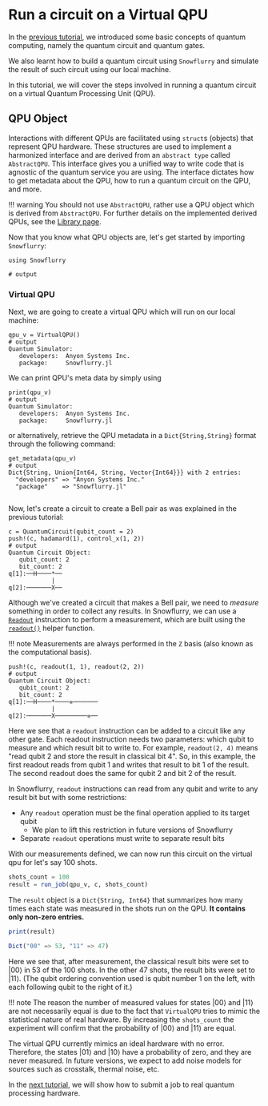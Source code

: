 # Run a circuit on a Virtual QPU

In the [previous tutorial](basics.md), we introduced some basic concepts of quantum computing, namely the quantum circuit and quantum gates.

We also learnt how to build a quantum circuit using `Snowflurry` and simulate the result of such circuit using our local machine.

In this tutorial, we will cover the steps involved in running a quantum circuit on a virtual Quantum Processing Unit (QPU).


## QPU Object
Interactions with different QPUs are facilitated using `struct`s (objects) that represent QPU hardware.  These structures are used to implement a harmonized interface and are derived from an `abstract type` called `AbstractQPU`. This interface gives you a unified way to write code that is agnostic of the quantum service you are using. The interface dictates how to get metadata about the QPU, how to run a quantum circuit on the QPU, and more.

!!! warning
	You should not use `AbstractQPU`, rather use a QPU object which is derived from `AbstractQPU`. For further details on the implemented derived QPUs, see the [Library page](../library/qpu.md#Quantum-Processing-Unit).

Now that you know what QPU objects are, let's get started by importing `Snowflurry`:
```jldoctest get_qpu_metadata_tutorial; output = false
using Snowflurry

# output

```
### Virtual QPU
Next, we are going to create a virtual QPU which will run on our local machine:

```jldoctest get_qpu_metadata_tutorial; output = true
qpu_v = VirtualQPU()
# output
Quantum Simulator:
   developers:  Anyon Systems Inc.
   package:     Snowflurry.jl

```
We can print QPU's meta data by simply using
```jldoctest get_qpu_metadata_tutorial; output = true
print(qpu_v)
# output
Quantum Simulator:
   developers:  Anyon Systems Inc.
   package:     Snowflurry.jl

```
or alternatively, retrieve the QPU metadata in a `Dict{String,String}` format through the following command:

```jldoctest get_qpu_metadata_tutorial; output = true
get_metadata(qpu_v)
# output
Dict{String, Union{Int64, String, Vector{Int64}}} with 2 entries:
  "developers" => "Anyon Systems Inc."
  "package"    => "Snowflurry.jl"


```

Now, let's create a circuit to create a Bell pair as was explained in the previous tutorial:

```jldoctest get_qpu_metadata_tutorial; output = true
c = QuantumCircuit(qubit_count = 2)
push!(c, hadamard(1), control_x(1, 2))
# output
Quantum Circuit Object:
   qubit_count: 2 
   bit_count: 2 
q[1]:──H────*──
            |  
q[2]:───────X──
```

Although we've created a circuit that makes a Bell pair, we need to *measure*
something in order to collect any results. In Snowflurry, we can use a
[`Readout`](@ref) instruction to perform a measurement, which are built 
using the [`readout()`](@ref) helper function.

!!! note
	Measurements are always performed in the ``Z`` basis (also known as the computational basis).

```jldoctest get_qpu_metadata_tutorial; output = true
push!(c, readout(1, 1), readout(2, 2))
# output
Quantum Circuit Object:
   qubit_count: 2 
   bit_count: 2 
q[1]:──H────*────✲───────
            |            
q[2]:───────X─────────✲──
```
Here we see that a `readout` instruction can be added to a circuit like any
other gate. Each readout instruction needs two parameters: which qubit to
measure and which result bit to write to. For example, `readout(2, 4)` means
"read qubit 2 and store the result in classical bit 4". So, in this example,
the first readout reads from qubit 1 and writes that result to bit 1 of the
result. The second readout does the same for qubit 2 and bit 2 of the result.

In Snowflurry, `readout` instructions can read from any qubit and write to any
result bit but with some restrictions:
- Any `readout` operation must be the final operation applied to its target qubit
  - We plan to lift this restriction in future versions of Snowflurry
- Separate `readout` operations must write to separate result bits

With our measurements defined, we can now run this circuit on the virtual qpu
for let's say 100 shots.

```julia
shots_count = 100
result = run_job(qpu_v, c, shots_count)
```
The `result` object is a `Dict{String, Int64}` that summarizes how many times each state was measured in the shots run on the QPU. 
**It contains only non-zero entries.**

```julia
print(result)

Dict("00" => 53, "11" => 47)
```
Here we see that, after measurement, the classical result bits were set to $\left|00\right\rangle$
in 53 of the 100 shots. In the other 47 shots, the result bits were set to $\left|11\right\rangle$.
(The qubit ordering convention used is qubit number 1 on the left, with each following qubit to the right of it.)

!!! note
	The reason the number of measured values for states $\left|00\right\rangle$ and $\left|11\right\rangle$ are not necessarily equal is due to the fact that `VirtualQPU` tries to mimic the statistical nature of real hardware. By increasing the `shots_count` the experiment will confirm that the probability of  $\left|00\right\rangle$ and  $\left|11\right\rangle$ are equal.


The virtual QPU currently mimics an ideal hardware with no error. Therefore, the states  $\left|01\right\rangle$ and  $\left|10\right\rangle$ have a probability of zero, and they are never measured. 
In future versions, we expect to add noise models for sources such as crosstalk, thermal noise, etc.

In the [next tutorial](anyon_qpu.md), we will show how to submit a job to real quantum processing hardware.
